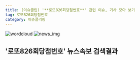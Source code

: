 ```yaml
---
title: (이슈클립) '**로또826회당첨번호**' 관련 이슈, 기사 모아 보기
tag: 로또826회당첨번호
category: 이슈클리핑
---
```

![wordcloud](https://s3.ap-northeast-2.amazonaws.com/lyrics101-wordcloud/2018-09-30-1538260090.png)
![news_img](https://user-images.githubusercontent.com/42597476/44507050-1206f400-a6e4-11e8-8d98-7ffbfebb353f.png)
## **'**로또826회당첨번호**'** 뉴스속보 검색결과

